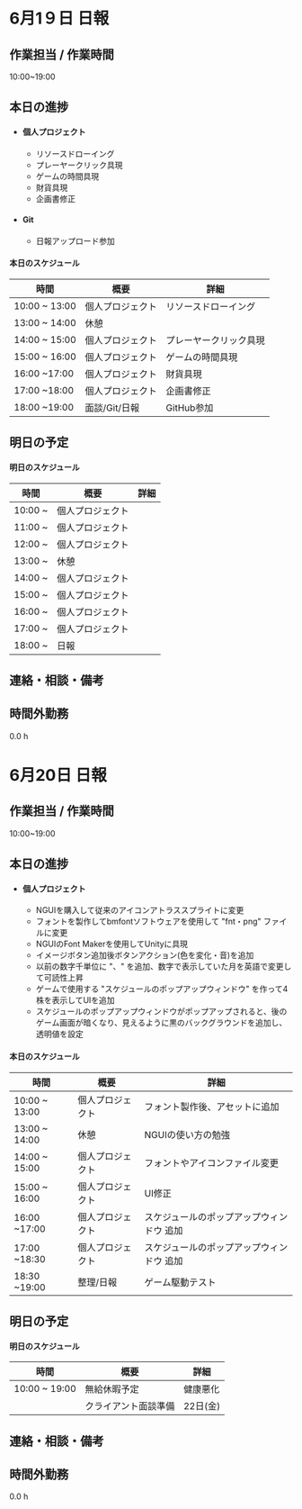# 6月1９日 日報

## 作業担当 /  作業時間
10:00~19:00
## 本日の進捗

* #### 個人プロジェクト

  * リソースドローイング
  * プレーヤークリック具現
  * ゲームの時間具現
  * 財貨具現
  * 企画書修正

* #### Git

  * 日報アップロード参加

 

#### 本日のスケジュール

|時間  |概要  |詳細  |
|---|---|---|
|10:00 ~ 13:00| 個人プロジェクト | リソースドローイング |
|13:00 ~ 14:00| 休憩 |  |
|14:00 ~ 15:00| 個人プロジェクト | プレーヤークリック具現 |
|15:00 ~ 16:00| 個人プロジェクト | ゲームの時間具現 |
|16:00 ~17:00| 個人プロジェクト | 財貨具現 |
|17:00 ~18:00| 個人プロジェクト | 企画書修正 |
|18:00 ~19:00| 面談/Git/日報 | GitHub参加 |

## 明日の予定

#### 明日のスケジュール 

|時間  |概要  |詳細  |
|---|---|---|
|10:00 ~| 個人プロジェクト |  |
|11:00 ~| 個人プロジェクト |  |
|12:00 ~| 個人プロジェクト |  |
|13:00 ~| 休憩 |  |
|14:00 ~| 個人プロジェクト |  |
|15:00 ~| 個人プロジェクト |  |
|16:00 ~| 個人プロジェクト |  |
|17:00 ~| 個人プロジェクト |  |
|18:00 ~| 日報 |  |

## 連絡・相談・備考

## 時間外勤務
0.0 h





# 6月20日 日報

## 作業担当 /  作業時間

10:00~19:00

## 本日の進捗

- #### 個人プロジェクト

  - NGUIを購入して従来のアイコンアトラススプライトに変更
  - フォントを製作してbmfontソフトウェアを使用して "fnt・png" ファイルに変更
  - NGUIのFont Makerを使用してUnityに具現
  - イメージボタン追加後ボタンアクション(色を変化・音)を追加
  - 以前の数字千単位に "、" を追加、数字で表示していた月を英語で変更して可読性上昇
  - ゲームで使用する "スケジュールのポップアップウィンドウ" を作って4株を表示してUIを追加
  - スケジュールのポップアップウィンドウがポップアップされると、後のゲーム画面が暗くなり、見えるように黒のバックグラウンドを追加し、透明値を設定

 

#### 本日のスケジュール

| 時間          | 概要             | 詳細                                      |
| ------------- | ---------------- | ----------------------------------------- |
| 10:00 ~ 13:00 | 個人プロジェクト | フォント製作後、アセットに追加            |
| 13:00 ~ 14:00 | 休憩             | NGUIの使い方の勉強                        |
| 14:00 ~ 15:00 | 個人プロジェクト | フォントやアイコンファイル変更            |
| 15:00 ~ 16:00 | 個人プロジェクト | UI修正                                    |
| 16:00 ~17:00  | 個人プロジェクト | スケジュールのポップアップウィンドウ 追加 |
| 17:00 ~18:30  | 個人プロジェクト | スケジュールのポップアップウィンドウ 追加 |
| 18:30 ~19:00  | 整理/日報        | ゲーム駆動テスト                          |

## 明日の予定

#### 明日のスケジュール

| 時間          | 概要                 | 詳細     |
| ------------- | -------------------- | -------- |
| 10:00 ~ 19:00 | 無給休暇予定         | 健康悪化 |
|               | クライアント面談準備 | 22日(金) |

## 連絡・相談・備考

## 時間外勤務

0.0 h
